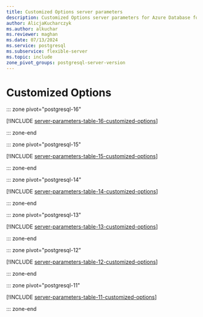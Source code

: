 ```yaml
---
title: Customized Options server parameters
description: Customized Options server parameters for Azure Database for PostgreSQL - Flexible Server.
author: AlicjaKucharczyk
ms.author: alkuchar
ms.reviewer: maghan
ms.date: 07/13/2024
ms.service: postgresql
ms.subservice: flexible-server
ms.topic: include
zone_pivot_groups: postgresql-server-version
---
```

# Customized Options


::: zone pivot="postgresql-16"

[!INCLUDE [server-parameters-table-16-customized-options](./includes/server-parameters-table-16-customized-options.md)]

::: zone-end


::: zone pivot="postgresql-15"

[!INCLUDE [server-parameters-table-15-customized-options](./includes/server-parameters-table-15-customized-options.md)]

::: zone-end


::: zone pivot="postgresql-14"

[!INCLUDE [server-parameters-table-14-customized-options](./includes/server-parameters-table-14-customized-options.md)]

::: zone-end


::: zone pivot="postgresql-13"

[!INCLUDE [server-parameters-table-13-customized-options](./includes/server-parameters-table-13-customized-options.md)]

::: zone-end


::: zone pivot="postgresql-12"

[!INCLUDE [server-parameters-table-12-customized-options](./includes/server-parameters-table-12-customized-options.md)]

::: zone-end


::: zone pivot="postgresql-11"

[!INCLUDE [server-parameters-table-11-customized-options](./includes/server-parameters-table-11-customized-options.md)]

::: zone-end


